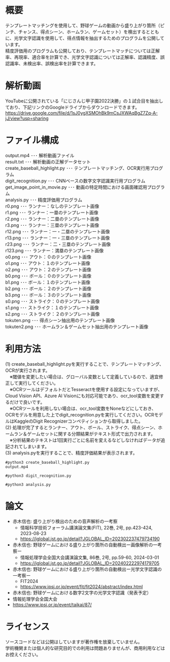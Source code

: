 # 概要
テンプレートマッチングを使用して、野球ゲームの動画から盛り上がり箇所（ピンチ、チャンス、得点シーン、ホームラン、ゲームセット）を検出するとともに、光学文字認識を使用して、得点情報を抽出するためのプログラムを公開しています。  
精度評価用のプログラムも公開しており、テンプレートマッチについては正解率、再現率、適合率を計算でき、光学文字認識については正解率、認識精度、誤認識率、未検出率、誤検出率を計算できます。  
  
# 解析動画
YouTubeに公開されている「にじさんじ甲子園2022決勝」の１試合目を抽出しており、下記リンクのGoogleドライブからダウンロードできます。  
https://drive.google.com/file/d/1sJ0ygXSMOhBk9mCsJXWAqBgZ7Zq-A-jJ/view?usp=sharing  
  
# ファイル構成
output.mp4 ･･･ 解析動画ファイル  
result.txt ･･･ 解析動画の正解データセット  
create_baseball_highlight.py ･･･ テンプレートマッチング、OCR実行用プログラム  
digit_recognition.py ･･･ CNNベースの数字文字認識実行用プログラム
get_image_point_in_movie.py ･･･ 動画の特定時間における画面確認用プログラム  
analysis.py ･･･ 精度評価用プログラム  
r0.png ･･･ ランナー：なしのテンプレート画像  
r1.png ･･･ ランナー：一塁のテンプレート画像  
r2.png ･･･ ランナー：二塁のテンプレート画像  
r3.png ･･･ ランナー：三塁のテンプレート画像  
r12.png ･･･ ランナー：一・二塁のテンプレート画像  
r13.png ･･･ ランナー：一・三塁のテンプレート画像  
r23.png ･･･ ランナー：二・三塁のテンプレート画像  
r123.png ･･･ ランナー：満塁のテンプレート画像  
o0.png ･･･ アウト：０のテンプレート画像  
o1.png ･･･ アウト：１のテンプレート画像  
o2.png ･･･ アウト：２のテンプレート画像  
b0.png ･･･ ボール：０のテンプレート画像  
b1.png ･･･ ボール：１のテンプレート画像  
b2.png ･･･ ボール：２のテンプレート画像  
b3.png ･･･ ボール：３のテンプレート画像  
s0.png ･･･ ストライク：０のテンプレート画像  
s1.png ･･･ ストライク：１のテンプレート画像  
s2.png ･･･ ストライク：２のテンプレート画像  
tokuten.png ･･･ 得点シーン抽出用のテンプレート画像  
tokuten2.png ･･･ ホームラン＆ゲームセット抽出用のテンプレート画像  
  
# 利用方法
(1) create_baseball_highlight.pyを実行することで、テンプレートマッチング、OCRが実行されます。  
　※閾値を変更したい場合は、グローバル変数として定義しているので、適宜修正して実行してください。  
　※OCRツールはデフォルトだとTesseractを使用する設定になっていますが、Cloud Vision API、Azure AI Visionにも対応可能であり、ocr_tool変数を変更するだけで良いです。  
　※OCRツールを利用しない場合は、ocr_tool変数をNoneなどにしておき、OCRモデルを用意した上でdigit_recognition.pyを実行してください。OCRモデルはKaggleのDigit Recognizerコンペティションから取得しました。  
(2) 処理が完了するとランナー、アウト、ボール、ストライク、得点シーン、ホームラン＆ゲームセットに関する分類結果がテキスト形式で出力されます。  
　※分析結果のテキストは1回実行ごとに名前を変えるなどしなければデータが追記されてしまいます。  
(3) analysis.pyを実行することで、精度評価結果が表示されます。  
  
```
#python3 create_baseball_highlight.py
output.mp4

#python3 digit_recognition.py

#python3 analysis.py
```
  
# 論文
- 赤木信也: 盛り上がり検出のための音声解析の一考察
  - 情報科学技術フォーラム講演論文集(FIT), 22巻, 2号, pp.423-424, 2023-08-23
  - https://jglobal.jst.go.jp/detail?JGLOBAL_ID=202302237479734190
- 赤木信也: 野球ゲームにおける盛り上がり箇所の自動検出ー画像解析の一考察ー
  - 情報処理学会全国大会講演論文集, 86巻, 2号, pp.59-60, 2024-03-01
  - https://jglobal.jst.go.jp/detail?JGLOBAL_ID=202402222974179705
- 赤木信也: 野球ゲームにおける盛り上がり箇所の自動検出ー光学文字認識の一考察ー
  - FIT2024
  - https://www.ipsj.or.jp/event/fit/fit2024/abstract/index.html
- 赤木信也: 野球ゲームにおける数字2文字の光学文字認識（発表予定）
 - 情報処理学会全国大会
 - https://www.ipsj.or.jp/event/taikai/87/
  
# ライセンス
ソースコードなどは公開はしていますが著作権を放棄していません。  
学術機関または個人的な研究目的での利用は問題ありませんが、商用利用などはお控えください。  
  
